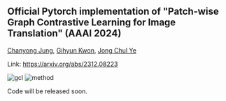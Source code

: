 ## Official Pytorch implementation of "Patch-wise Graph Contrastive Learning for Image Translation" (AAAI 2024)
[Chanyong Jung](https://sites.google.com/view/jcy132), [Gihyun Kwon](https://sites.google.com/view/gihyunkwon), [Jong Chul Ye](https://bispl.weebly.com/professor.html) 

Link: https://arxiv.org/abs/2312.08223

![gcl](https://github.com/jcy132/PatchGCL/assets/52989204/21405dac-6579-46f9-8788-c3787cb97757)
![method](https://github.com/jcy132/PatchGCL/assets/52989204/948eab18-6459-4342-98cb-eac287a6abc3)

Code will be released soon.
